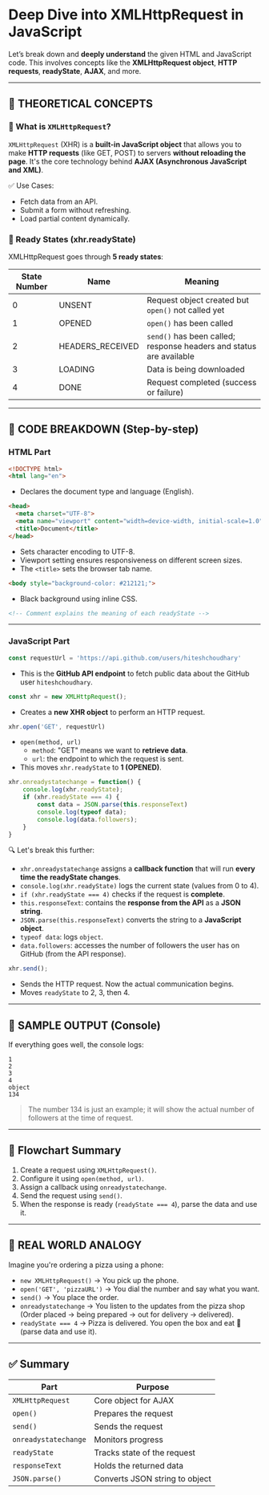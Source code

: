 
# Deep Dive into XMLHttpRequest in JavaScript

Let’s break down and **deeply understand** the given HTML and JavaScript code. This involves concepts like the **XMLHttpRequest object**, **HTTP requests**, **readyState**, **AJAX**, and more.

---

## 🧠 THEORETICAL CONCEPTS

### 🔸 What is `XMLHttpRequest`?

`XMLHttpRequest` (XHR) is a **built-in JavaScript object** that allows you to make **HTTP requests** (like GET, POST) to servers **without reloading the page**. It's the core technology behind **AJAX (Asynchronous JavaScript and XML)**.

✅ Use Cases:

* Fetch data from an API.
* Submit a form without refreshing.
* Load partial content dynamically.

### 🔸 Ready States (xhr.readyState)

XMLHttpRequest goes through **5 ready states**:

| State Number | Name              | Meaning                                                             |
| ------------ | ----------------- | ------------------------------------------------------------------- |
| 0            | UNSENT            | Request object created but `open()` not called yet                  |
| 1            | OPENED            | `open()` has been called                                            |
| 2            | HEADERS_RECEIVED  | `send()` has been called; response headers and status are available |
| 3            | LOADING           | Data is being downloaded                                            |
| 4            | DONE              | Request completed (success or failure)                              |

---

## 🧪 CODE BREAKDOWN (Step-by-step)

### HTML Part

```html
<!DOCTYPE html>
<html lang="en">
```

* Declares the document type and language (English).

```html
<head>
  <meta charset="UTF-8">
  <meta name="viewport" content="width=device-width, initial-scale=1.0">
  <title>Document</title>
</head>
```

* Sets character encoding to UTF-8.
* Viewport setting ensures responsiveness on different screen sizes.
* The `<title>` sets the browser tab name.

```html
<body style="background-color: #212121;">
```

* Black background using inline CSS.

```html
<!-- Comment explains the meaning of each readyState -->
```

---

### JavaScript Part

```js
const requestUrl = 'https://api.github.com/users/hiteshchoudhary'
```

* This is the **GitHub API endpoint** to fetch public data about the GitHub user `hiteshchoudhary`.

```js
const xhr = new XMLHttpRequest();
```

* Creates a **new XHR object** to perform an HTTP request.

```js
xhr.open('GET', requestUrl)
```

* `open(method, url)`
  * `method`: "GET" means we want to **retrieve data**.
  * `url`: the endpoint to which the request is sent.
* This moves `xhr.readyState` to **1 (OPENED)**.

```js
xhr.onreadystatechange = function() {
    console.log(xhr.readyState);
    if (xhr.readyState === 4) {
        const data = JSON.parse(this.responseText)
        console.log(typeof data);
        console.log(data.followers);
    }
}
```

🔍 Let's break this further:

* `xhr.onreadystatechange` assigns a **callback function** that will run **every time the readyState changes**.
* `console.log(xhr.readyState)` logs the current state (values from 0 to 4).
* `if (xhr.readyState === 4)` checks if the request is **complete**.
* `this.responseText`: contains the **response from the API** as a **JSON string**.
* `JSON.parse(this.responseText)` converts the string to a **JavaScript object**.
* `typeof data`: logs `object`.
* `data.followers`: accesses the number of followers the user has on GitHub (from the API response).

```js
xhr.send();
```

* Sends the HTTP request. Now the actual communication begins.
* Moves `readyState` to 2, 3, then 4.

---

## 🧾 SAMPLE OUTPUT (Console)

If everything goes well, the console logs:

```
1
2
3
4
object
134
```

> The number 134 is just an example; it will show the actual number of followers at the time of request.

---

## 🔁 Flowchart Summary

1. Create a request using `XMLHttpRequest()`.
2. Configure it using `open(method, url)`.
3. Assign a callback using `onreadystatechange`.
4. Send the request using `send()`.
5. When the response is ready (`readyState === 4`), parse the data and use it.

---

## 📝 REAL WORLD ANALOGY

Imagine you're ordering a pizza using a phone:

* `new XMLHttpRequest()` → You pick up the phone.
* `open('GET', 'pizzaURL')` → You dial the number and say what you want.
* `send()` → You place the order.
* `onreadystatechange` → You listen to the updates from the pizza shop (Order placed → being prepared → out for delivery → delivered).
* `readyState === 4` → Pizza is delivered. You open the box and eat 🍕 (parse data and use it).

---

## ✅ Summary

| Part                 | Purpose                        |
| -------------------- | ------------------------------ |
| `XMLHttpRequest`     | Core object for AJAX           |
| `open()`             | Prepares the request           |
| `send()`             | Sends the request              |
| `onreadystatechange` | Monitors progress              |
| `readyState`         | Tracks state of the request    |
| `responseText`       | Holds the returned data        |
| `JSON.parse()`       | Converts JSON string to object |
